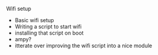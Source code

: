 Wifi setup

* Basic wifi setup
* Writing a script to start wifi
* installing that script on boot
* ampy?
* itterate over improving the wifi script into a nice module

